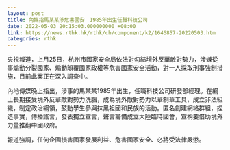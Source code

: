 ```yaml
---
layout: post
title: 內媒指馬某某涉危害國安　1985年出生任職科技公司
date: 2022-05-03 20:15:03.000000000 +08:00
link: https://news.rthk.hk/rthk/ch/component/k2/1646857-20220503.htm
categories: rthk
---
```


央視報道，上月25日，杭州市國家安全局依法對勾結境外反華敵對勢力，涉嫌從事煽動分裂國家、煽動顛覆國家政權等危害國家安全活動，對一人採取刑事強制措施，目前此案正在深入調查中。

內地傳媒晚上指出，涉事的馬某某1985年出生，任職科技公司研發部經理。在網上長期接受境外反華敵對勢力洗腦，成為境外敵對勢力以華制華工具，成立非法組織，制定政治綱領，鼓動學生參與抹黑祖國和民族的活動。匿名創建網絡群組，捏造事實，傳播謠言，發表獨立宣言，聲言籌備成立大陸臨時國會，宣稱要借助境外力量推翻中國政府。

報道強調，任何企圖損害國家發展利益、危害國家安全、必將受法律嚴懲。
